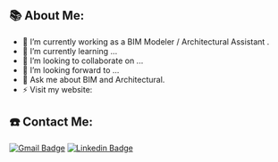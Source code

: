 ## 📚 About Me:

- 🔭 I’m currently working as a BIM Modeler / Architectural Assistant . 
- 🌱 I’m currently learning ... 
- 👯 I’m looking to collaborate on ...
- 🤔 I’m looking forward to ... 
- 💬 Ask me about BIM and Architectural.
- ⚡ Visit my website: 

## ☎️ Contact Me:
[![Gmail Badge](https://img.shields.io/badge/-martaruizalfonsea@gmail.com-c14438?style=flat&logo=Gmail&logoColor=white&link=mailto:martaruizalfonsea@gmail.com)](mailto:martaruizalfonsea@gmail.com) 
[![Linkedin Badge](https://img.shields.io/badge/-https://www.linkedin.com/in/martaruizalfonsea/-0072b1?style=flat&logo=Linkedin&logoColor=white&link=https://www.linkedin.com/in/martaruizalfonsea/)](https://www.linkedin.com/in/martaruizalfonsea/)
